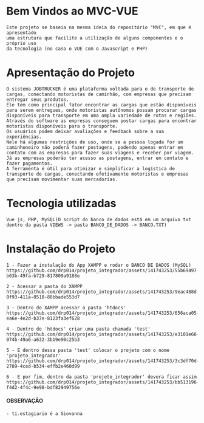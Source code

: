 # Bem Vindos ao MVC-VUE

    Este projeto se baseia na mesma ideia do repositório "MVC", em que é apresentado
    uma estrutura que facilite a utilização de alguns componentes e o próprio uso
    da tecnologia (no caso o VUE com o Javascript e PHP)

# Apresentação do Projeto

    O sistema JOBTRUCKER é uma plataforma voltada para o de transporte de cargas, conectando motoristas de caminhão, com empresas que precisam entregar seus produtos.
    Ele tem como principal fator encontrar as cargas que estão disponíveis para serem entregues, onde motoristas autônomos possam procurar cargas disponíveis para transporte em uma ampla variedade de rotas e regiões.
    Através do software as empresas conseguem postar cargas para encontrar motoristas disponíveis para o transporte.
    Os usuários podem deixar avaliações e feedback sobre a sua experiências.
    Nele há algumas restrições de uso, onde se a pessoa logada for um caminhoneiro não poderá fazer postagens, podendo apenas entrar em contato com as empresas para fazer suas viagens e receber por viagem. Já as empresas poderão ter acesso as postagens, entrar em contato e fazer pagamentos.
    A ferramenta é útil para otimizar e simplificar a logística de transporte de cargas, conectando efetivamente motoristas e empresas que precisam movimentar suas mercadorias.

# Tecnologia utilizadas
    Vue js, PHP, MySQL(O script do banco de dados está em um arquivo txt dentro da pasta VIEWS -> pasta BANCO_DE_DADOS -> BANCO.TXT)

# Instalação do Projeto
    1 - Fazer a instalação do App XAMPP e rodar o BANCO DE DADOS (MySQL)
    https://github.com/drp014/projeto_integrador/assets/141743253/55b69497-b63b-49fa-b729-817809a9188e

    2 - Acessar a pasta do XAMPP
    https://github.com/drp014/projeto_integrador/assets/141743253/9eac488d-0f93-411a-8518-88bbade553d7

    3 - Dentro do XAMPP acessar a pasta 'htdocs'
    https://github.com/drp014/projeto_integrador/assets/141743253/656aca05-ea6e-4e2d-b37e-8123fa3ef628

    4 - Dentro do 'htdocs' criar uma pasta chamada 'test'
    https://github.com/drp014/projeto_integrador/assets/141743253/e3101e66-074b-49a6-a632-3bb9e90c25b3

    5 - E dentro dessa pasta 'test' colocar o projeto com o nome 'projeto_integrador'
    https://github.com/drp014/projeto_integrador/assets/141743253/3c3df70d-2789-4ced-b534-effb2e460d99

    6 - E por fim, dentro da pasta 'projeto_integrador' devera ficar assim
    https://github.com/drp014/projeto_integrador/assets/141743253/bb513196-f4d2-4f4c-9e98-bdf82949756e

#### OBSERVAÇÃO
    - ti.estagiario é a Giovanna
